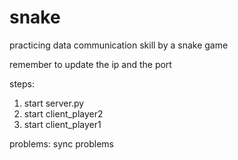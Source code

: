 # snake
practicing data communication skill by a snake game


remember to update the ip and the port

steps:
  1. start server.py
  2. start client_player2
  3. start client_player1


problems:
  sync problems
